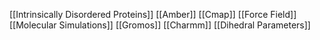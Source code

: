 [[Intrinsically Disordered Proteins]]
[[Amber]]
[[Cmap]]
[[Force Field]]
[[Molecular Simulations]]
[[Gromos]]
[[Charmm]]
[[Dihedral Parameters]]
